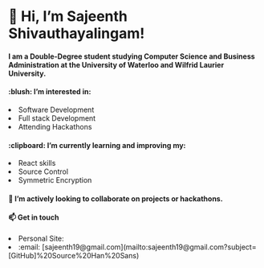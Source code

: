 <h1 align ="left">👋 Hi, I’m Sajeenth Shivauthayalingam!</h1>
<h4> I am a Double-Degree student studying Computer Science and Business Administration at the University of Waterloo and Wilfrid Laurier University.</h4>

<h4>:blush: I’m interested in:</h4>
<li> Software Development </li>
<li> Full stack Development </li>
<li> Attending Hackathons </li>

<h4>:clipboard: I’m currently learning and improving my:</h4>
<li> React skills </li>
<li> Source Control</li>
<li> Symmetric Encryption</li>

<h4> 💞️ I’m actively looking to collaborate on projects or hackathons.</h4>

<h4>📫 Get in touch</h4>
<li> Personal Site: </li>
<li>:email: [sajeenth19@gmail.com](mailto:sajeenth19@gmail.com?subject=[GitHub]%20Source%20Han%20Sans)



<!---
sajeenth/sajeenth is a ✨ special ✨ repository because its `README.md` (this file) appears on your GitHub profile.
You can click the Preview link to take a look at your changes.
--->
